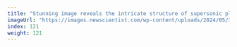 ```yaml
---
title: "Stunning image reveals the intricate structure of supersonic plasma"
imageUrl: "https://images.newscientist.com/wp-content/uploads/2024/05/31154525/SEI_206674787.jpg?width=788"
index: 121
weight: 121
---
```

